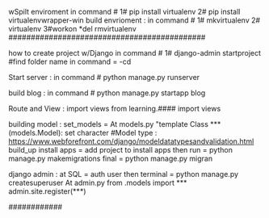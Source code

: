 wSpilt enviroment 
in command # 
    1# pip install virtualenv
    2# pip install virtualenvwrapper-win
build envrioment :
in command # 
    1# mkvirtualenv <NAME>
    2# virtualenv
    3#workon
*del rmvirtualenv
############################################

how to create project w/Django
in command # 
    1# django-admin startproject <NAME>
    #find folder name in command =  -cd 

Start server :
in command # 
    python manage.py runserver

build blog :
in command # 
    python manage.py startapp blog

Route and View :
    import views
    from learning.#### import views

building model :
    set_models = At models.py "template Class *** (models.Model):
                            set character  #Model type : https://www.webforefront.com/django/modeldatatypesandvalidation.html
    build_up install apps = add project to install apps 
    then run = python manage.py makemigrations 
    final  = python manage.py migran

django admin :
    at SQL = auth user 
    then terminal = python manage.py createsuperuser 
    At admin.py
        from .models import ***
        admin.site.register(***)



############
